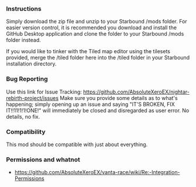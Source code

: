 ### Instructions
Simply download the zip file and unzip to your Starbound /mods folder. For easier version control, it is recommended you download and install the GitHub Desktop application and clone the folder to your Starbound /mods folder instead.

If you would like to tinker with the Tiled map editor using the tilesets provided, merge the
/tiled folder here into the /tiled folder in your Starbound installation directory.

### Bug Reporting
Use this link for Issue Tracking: https://github.com/AbsoluteXeroEX/nightar-rebirth-project/issues
Make sure you provide some details as to what's happening; simply opening up an issue and saying "IT'S BROKEN, FIX IT!!11!1!1!ONE!" will immediately be closed and disregarded as user error. No details, no fix.

### Compatibility
This mod should be compatible with just about everything.

### Permissions and whatnot
- https://github.com/AbsoluteXeroEX/vanta-race/wiki/Re:-Integration-Permissions
